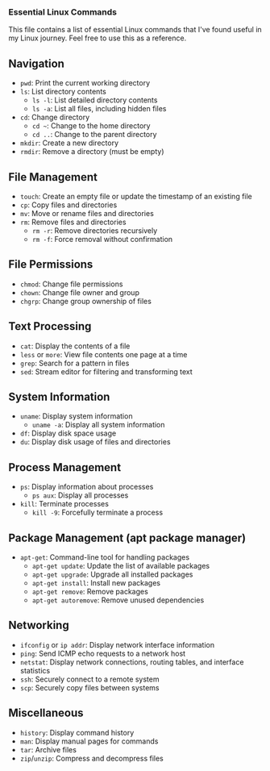 ### Essential Linux Commands

This file contains a list of essential Linux commands that I've found useful in my Linux journey. Feel free to use this as a reference.

## Navigation

- `pwd`: Print the current working directory
- `ls`: List directory contents
  - `ls -l`: List detailed directory contents
  - `ls -a`: List all files, including hidden files
- `cd`: Change directory
  - `cd ~`: Change to the home directory
  - `cd ..`: Change to the parent directory
- `mkdir`: Create a new directory
- `rmdir`: Remove a directory (must be empty)

## File Management

- `touch`: Create an empty file or update the timestamp of an existing file
- `cp`: Copy files and directories
- `mv`: Move or rename files and directories
- `rm`: Remove files and directories
  - `rm -r`: Remove directories recursively
  - `rm -f`: Force removal without confirmation

## File Permissions

- `chmod`: Change file permissions
- `chown`: Change file owner and group
- `chgrp`: Change group ownership of files

## Text Processing

- `cat`: Display the contents of a file
- `less` or `more`: View file contents one page at a time
- `grep`: Search for a pattern in files
- `sed`: Stream editor for filtering and transforming text

## System Information

- `uname`: Display system information
  - `uname -a`: Display all system information
- `df`: Display disk space usage
- `du`: Display disk usage of files and directories

## Process Management

- `ps`: Display information about processes
  - `ps aux`: Display all processes
- `kill`: Terminate processes
  - `kill -9`: Forcefully terminate a process

## Package Management (apt package manager)

- `apt-get`: Command-line tool for handling packages
  - `apt-get update`: Update the list of available packages
  - `apt-get upgrade`: Upgrade all installed packages
  - `apt-get install`: Install new packages
  - `apt-get remove`: Remove packages
  - `apt-get autoremove`: Remove unused dependencies

## Networking

- `ifconfig` or `ip addr`: Display network interface information
- `ping`: Send ICMP echo requests to a network host
- `netstat`: Display network connections, routing tables, and interface statistics
- `ssh`: Securely connect to a remote system
- `scp`: Securely copy files between systems

## Miscellaneous

- `history`: Display command history
- `man`: Display manual pages for commands
- `tar`: Archive files
- `zip`/`unzip`: Compress and decompress files

